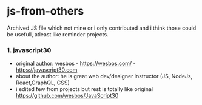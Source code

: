 # js-from-others
Archived JS file which not mine or i only contributed and i think those could be usefull, atleast like reminder projects.

### 1. javascript30
* original author: wesbos - https://wesbos.com/ - https://javascript30.com
* about the author: he is great web dev/designer instructor (JS, NodeJs, React,GraphQL, CSS)
* i edited few from projects but rest is totally like original https://github.com/wesbos/JavaScript30
